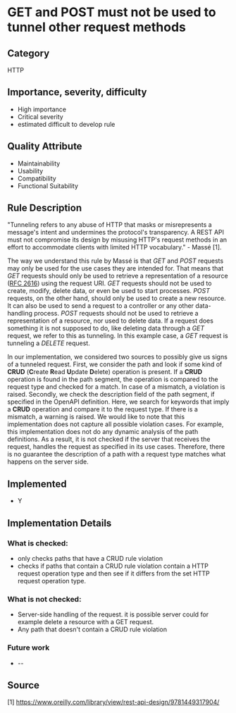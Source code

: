 # GET and POST must not be used to tunnel other request methods

## Category

HTTP

## Importance, severity, difficulty

* High importance
* Critical severity
* estimated difficult to develop rule

## Quality Attribute

* Maintainability
* Usability
* Compatibility
* Functional Suitability 

## Rule Description

"Tunneling refers to any abuse of HTTP that masks or misrepresents a message's intent and undermines the protocol's transparency. A REST API must not compromise its design by misusing HTTP's request methods in an effort to accommodate clients with limited HTTP vocabulary." - Massé [1].

The way we understand this rule by Massé is that *GET* and *POST* requests may only be used for the use cases they are intended for. That means that *GET* requests should only be used to retrieve a representation of a resource ([RFC 2616](https://www.rfc-editor.org/rfc/rfc2616.html)) using the request URI. *GET* requests should not be used to create, modify, delete data, or even be used to start processes. *POST* requests, on the other hand, should only be used to create a new resource. It can also be used to send a request to a controller or any other data-handling process. *POST* requests should not be used to retrieve a representation of a resource, nor used to delete data. If a request does something it is not supposed to do, like deleting data through a *GET* request, we refer to this as tunneling. In this example case, a *GET* request is tunneling a *DELETE* request. 

In our implementation, we considered two sources to possibly give us signs of a tunneled request. First, we consider the path and look if some kind of **CRUD** (**C**reate **R**ead **U**pdate **D**elete) operation is present. If a **CRUD** operation is found in the path segment, the operation is compared to the request type and checked for a match. In case of a mismatch, a violation is raised.
Secondly, we check the description field of the path segment, if specified in the OpenAPI definition. Here, we search for keywords that imply a **CRUD** operation and compare it to the request type. If there is a mismatch, a warning is raised.
We would like to note that this implementation does not capture all possible violation cases. For example, this implementation does not do any dynamic analysis of the path definitions. As a result, it is not checked if the server that receives the request, handles the request as specified in its use cases. Therefore, there is no guarantee the description of a path with a request type matches what happens on the server side.

## Implemented

* Y

## Implementation Details

### What is checked:

* only checks paths that have a CRUD rule violation
* checks if paths that contain a CRUD rule violation contain a HTTP request operation type and then see if it differs from the set HTTP request operation type.

### What is not checked:

* Server-side handling of the request. it is possible server could for example delete a resource with a GET request.
* Any path that doesn't contain a CRUD rule violation

### Future work

* --

## Source

[1] https://www.oreilly.com/library/view/rest-api-design/9781449317904/
